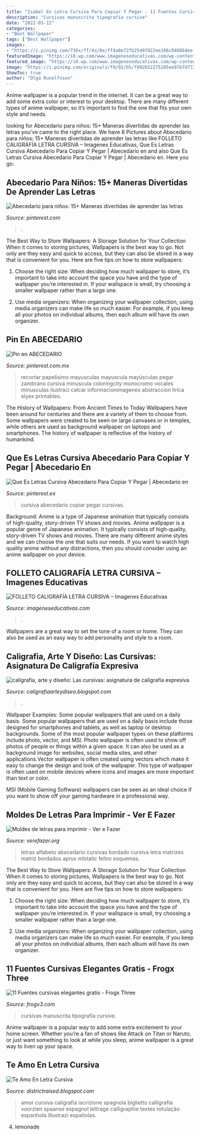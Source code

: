 ```yaml
---
title: "Isabel En Letra Cursiva Para Copiar Y Pegar - 11 Fuentes Cursivas Elegantes Gratis"
description: "Cursivas manuscrita tipografía cursive"
date: "2022-03-12"
categories:
- "Best Wallpaper"
tags: ["Best Wallpaper"]
images:
- "https://i.pinimg.com/736x/ff/4a/8e/ff4a8e72fb2549f822ee166c04686dee.jpg"
featuredImage: "https://i0.wp.com/www.imageneseducativas.com/wp-content/uploads/2020/09/FOLLETO-CALIGRAFIA-CURSIVA-15.jpg?ssl=1"
featured_image: "https://i0.wp.com/www.imageneseducativas.com/wp-content/uploads/2020/09/FOLLETO-CALIGRAFIA-CURSIVA-15.jpg?ssl=1"
image: "https://i.pinimg.com/originals/f9/92/b5/f992b52275105ee97b7d77214649c92c.jpg"
ShowToc: true
author: "Olga Runolfsson"
---
```



Anime wallpaper is a popular trend in the internet. It can be a great way to add some extra color or interest to your desktop. There are many different types of anime wallpaper, so it’s important to find the one that fits your own style and needs.

	

		
looking for Abecedario para niños: ️15+ Maneras divertidas de aprender las letras you've came to the right place. We have 8 Pictures about Abecedario para niños: ️15+ Maneras divertidas de aprender las letras like FOLLETO CALIGRAFÍA LETRA CURSIVA – Imagenes Educativas, Que Es Letras Cursiva Abecedario Para Copiar Y Pegar | Abecedario en and also Que Es Letras Cursiva Abecedario Para Copiar Y Pegar | Abecedario en. Here you go:
		
    
## Abecedario Para Niños: ️15+ Maneras Divertidas De Aprender Las Letras

<img loading=lazy src="https://i.pinimg.com/originals/7f/42/72/7f427289b793060dff717a72657d1025.jpg" onerror="this.onerror=null;this.src='https://tse1.mm.bing.net/th?id=OIP.qOYt5pNypyxGXqF1Ll2KHgHaH4&amp;pid=15.1';" alt="Abecedario para niños: ️15+ Maneras divertidas de aprender las letras">

_Source: pinterest.com_

>. 

	

The Best Way to Store Wallpapers: A Storage Solution for Your Collection
When it comes to storing pictures, Wallpapers is the best way to go. Not only are they easy and quick to access, but they can also be stored in a way that is convenient for you. Here are five tips on how to store wallpapers:
1) Choose the right size: When deciding how much wallpaper to store, it’s important to take into account the space you have and the type of wallpaper you’re interested in. If your wallspace is small, try choosing a smaller wallpaper rather than a large one.

2) Use media organizers: When organizing your wallpaper collection, using media organizers can make life so much easier. For example, if you keep all your photos on individual albums, then each album will have its own organizer.

    
## Pin En ABECEDARIO

<img loading=lazy src="https://i.pinimg.com/originals/f9/92/b5/f992b52275105ee97b7d77214649c92c.jpg" onerror="this.onerror=null;this.src='https://tse3.mm.bing.net/th?id=OIP.xLU7c2jrt4eTVPhIoMYZtwHaKe&amp;pid=15.1';" alt="Pin en ABECEDARIO">

_Source: pinterest.com.mx_

>recortar papelisimo mayusculas mayuscula mayúsculas pegar zambrano cursiva minuscula coloringcity monocromo vocales minusculas ilustraci calcar informacionimagenes abstraccion lirica elyex printables. 

	

The History of Wallpapers: From Ancient Times to Today
Wallpapers have been around for centuries and there are a variety of them to choose from. Some wallpapers were created to be seen on large canvases or in temples, while others are used as background wallpaper on laptops and smartphones. The history of wallpaper is reflective of the history of humankind.

    
## Que Es Letras Cursiva Abecedario Para Copiar Y Pegar | Abecedario En

<img loading=lazy src="https://i.pinimg.com/736x/ff/4a/8e/ff4a8e72fb2549f822ee166c04686dee.jpg" onerror="this.onerror=null;this.src='https://tse3.mm.bing.net/th?id=OIP.EMNsn2znjwj0_YojOHwLtgAAAA&amp;pid=15.1';" alt="Que Es Letras Cursiva Abecedario Para Copiar Y Pegar | Abecedario en">

_Source: pinterest.es_

>cursiva abecedario copiar pegar cursivas. 

	

Background: Anime is a type of Japanese animation that typically consists of high-quality, story-driven TV shows and movies.
Anime wallpaper is a popular genre of Japanese animation. It typically consists of high-quality, story-driven TV shows and movies. There are many different anime styles and we can choose the one that suits our needs. If you want to watch high quality anime without any distractions, then you should consider using an anime wallpaper on your device.

    
## FOLLETO CALIGRAFÍA LETRA CURSIVA – Imagenes Educativas

<img loading=lazy src="https://i0.wp.com/www.imageneseducativas.com/wp-content/uploads/2020/09/FOLLETO-CALIGRAFIA-CURSIVA-15.jpg?ssl=1" onerror="this.onerror=null;this.src='https://tse1.mm.bing.net/th?id=OIP.EPpYXrCYRHyONhm4fimaGAHaKd&amp;pid=15.1';" alt="FOLLETO CALIGRAFÍA LETRA CURSIVA – Imagenes Educativas">

_Source: imageneseducativas.com_

>. 

	

Wallpapers are a great way to set the tone of a room or home. They can also be used as an easy way to add personality and style to a room.

    
## Caligrafia, Arte Y Diseño: Las Cursivas: Asignatura De Caligrafía Expresiva

<img loading=lazy src="http://3.bp.blogspot.com/-RfyZ1XDYd_g/UWtGlDNevBI/AAAAAAAAG2Q/L8I1Xcsezdg/w1200-h630-p-k-no-nu/rounhan.jpg" onerror="this.onerror=null;this.src='https://tse3.mm.bing.net/th?id=OIP.cXQjgbX8tGEcBjyfkS-EbAHaD4&amp;pid=15.1';" alt="caligrafia, arte y diseño: Las cursivas: asignatura de caligrafía expresiva">

_Source: caligrafiaarteydiseo.blogspot.com_

>. 

	

Wallpaper Examples: Some popular wallpapers that are used on a daily basis.
Some popular wallpapers that are used on a daily basis include those designed for smartphones and tablets, as well as laptop or desktop backgrounds. Some of the most popular wallpaper types on these platforms include photo, vector, and MSI. 
Photo wallpaper is often used to show off photos of people or things within a given space. It can also be used as a background image for websites, social media sites, and other applications.Vector wallpaper is often created using vectors which make it easy to change the design and look of the wallpaper. This type of wallpaper is often used on mobile devices where icons and images are more important than text or color. 

MSI (Mobile Gaming Software) wallpapers can be seen as an ideal choice if you want to show off your gaming hardware in a professional way.

    
## Moldes De Letras Para Imprimir - Ver E Fazer

<img loading=lazy src="https://4.bp.blogspot.com/-IyQm7unMx1M/WwWJLMW8hqI/AAAAAAAATiA/OCgh3jyHRQgA5GMAnXPhDy0GETGj_xbDACLcBGAs/s640/matrizes-bordados-alfabeto-letras-cursivas-com-aprox-9-cm%2Bmoldes-de-letra-abecedario-ideias-de-Letras-moldes-de-letras-para-imprimir-alfabeto-.jpg" onerror="this.onerror=null;this.src='https://tse4.mm.bing.net/th?id=OIP.1DQRJ61Asf0LR8_jnx3L9wHaGK&amp;pid=15.1';" alt="Moldes de letras para imprimir - Ver e Fazer">

_Source: verefazer.org_

>letras alfabeto abecedario cursivas bordado cursiva letra matrizes matriz bordados aprox mlstatic feltro esquemas. 

	

The Best Way to Store Wallpapers: A Storage Solution for Your Collection
When it comes to storing pictures, Wallpapers is the best way to go. Not only are they easy and quick to access, but they can also be stored in a way that is convenient for you. Here are five tips on how to store wallpapers:
1) Choose the right size: When deciding how much wallpaper to store, it’s important to take into account the space you have and the type of wallpaper you’re interested in. If your wallspace is small, try choosing a smaller wallpaper rather than a large one.

2) Use media organizers: When organizing your wallpaper collection, using media organizers can make life so much easier. For example, if you keep all your photos on individual albums, then each album will have its own organizer.

    
## 11 Fuentes Cursivas Elegantes Gratis - Frogx Three

<img loading=lazy src="http://www.frogx3.com/wp-content/uploads/2014/12/beautiful-es.jpg" onerror="this.onerror=null;this.src='https://tse1.mm.bing.net/th?id=OIP.xkhSDb2sui2He5ub6NCEogHaDt&amp;pid=15.1';" alt="11 Fuentes cursivas elegantes gratis - Frogx Three">

_Source: frogx3.com_

>cursivas manuscrita tipografía cursive. 

	

Anime wallpaper is a popular way to add some extra excitement to your home screen. Whether you’re a fan of shows like Attack on Titan or Naruto, or just want something to look at while you sleep, anime wallpaper is a great way to liven up your space.

    
## Te Amo En Letra Cursiva

<img loading=lazy src="https://thumbs.dreamstime.com/z/te-amo-love-you-spanish-text-calligraphy-vector-lettering-valentine-card-illustration-photo-overlays-t-shirt-print-flyer-106197377.jpg" onerror="this.onerror=null;this.src='https://tse1.mm.bing.net/th?id=OIP.ZhZl8kQgNaR3Aw2DZlulSwHaGc&amp;pid=15.1';" alt="Te Amo En Letra Cursiva">

_Source: districtraised.blogspot.com_

>amor cursiva caligrafia iscrizione spagnola biglietto calligrafia voorzien spaanse espagnol lettrage calligraphie textes rotulação espanhola illustrazi españolas. 

	

4. lemonade 

